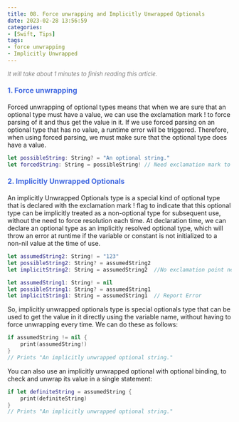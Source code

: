 ```yaml
---
title: 08. Force unwrapping and Implicitly Unwrapped Optionals
date: 2023-02-28 13:56:59
categories: 
- [Swift, Tips]
tags:
- force unwrapping
- Implicitly Unwrapped
---
```


<font color=gray size=2>*It will take about 1 minutes to finish reading this article.*</font>

#### <font size=3 color=#4169E1> 1. Force unwrapping </font> 
Forced unwrapping of optional types means that when we are sure that an optional type must have a value, we can use the exclamation mark ! to force parsing of it and thus get the value in it. If we use forced parsing on an optional type that has no value, a runtime error will be triggered. Therefore, when using forced parsing, we must make sure that the optional type does have a value.
```Swift
let possibleString: String? = "An optional string."
let forcedString: String = possibleString! // Need exclamation mark to get value
```

#### <font size=3 color=#4169E1> 2. Implicitly Unwrapped Optionals </font> 
An implicitly Unwrapped Optionals type is a special kind of optional type that is declared with the exclamation mark ! flag to indicate that this optional type can be implicitly treated as a non-optional type for subsequent use, without the need to force resolution each time. At declaration time, we can declare an optional type as an implicitly resolved optional type, which will throw an error at runtime if the variable or constant is not initialized to a non-nil value at the time of use.

```Swift
let assumedString2: String! = "123"
let possibleString2: String? = assumedString2
let implicitString2: String = assumedString2  //No exclamation point needed
```

```Swift
let assumedString1: String! = nil
let possibleString1: String? = assumedString1
let implicitString1: String = assumedString1  // Report Error
```
So, implicitly unwrapped optionals type is special optionals type that can be used to get the value in it directly using the variable name, without having to force unwrapping every time.
We can do these as follows:
```Swift
if assumedString != nil {
    print(assumedString!)
}
// Prints "An implicitly unwrapped optional string."
```
You can also use an implicitly unwrapped optional with optional binding, to check and unwrap its value in a single statement:
```Swift
if let definiteString = assumedString {
    print(definiteString)
}
// Prints "An implicitly unwrapped optional string."
```
